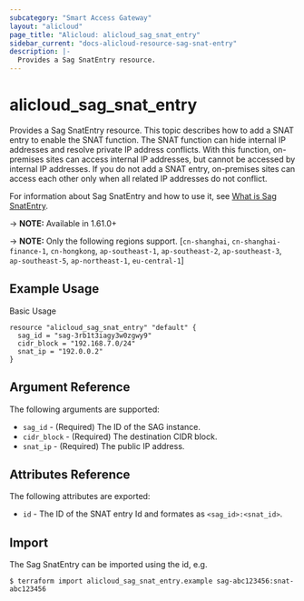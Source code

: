 ```yaml
---
subcategory: "Smart Access Gateway"
layout: "alicloud"
page_title: "Alicloud: alicloud_sag_snat_entry"
sidebar_current: "docs-alicloud-resource-sag-snat-entry"
description: |-
  Provides a Sag SnatEntry resource.
---
```


# alicloud\_sag\_snat_entry

Provides a Sag SnatEntry resource. This topic describes how to add a SNAT entry to enable the SNAT function. The SNAT function can hide internal IP addresses and resolve private IP address conflicts. With this function, on-premises sites can access internal IP addresses, but cannot be accessed by internal IP addresses. If you do not add a SNAT entry, on-premises sites can access each other only when all related IP addresses do not conflict.

For information about Sag SnatEntry and how to use it, see [What is Sag SnatEntry](https://www.alibabacloud.com/help/doc-detail/124231.htm).

-> **NOTE:** Available in 1.61.0+

-> **NOTE:** Only the following regions support. [`cn-shanghai`, `cn-shanghai-finance-1`, `cn-hongkong`, `ap-southeast-1`, `ap-southeast-2`, `ap-southeast-3`, `ap-southeast-5`, `ap-northeast-1`, `eu-central-1`]

## Example Usage

Basic Usage

```
resource "alicloud_sag_snat_entry" "default" {
  sag_id = "sag-3rb1t3iagy3w0zgwy9"
  cidr_block = "192.168.7.0/24"
  snat_ip = "192.0.0.2"
}
```
## Argument Reference

The following arguments are supported:

* `sag_id` - (Required) The ID of the SAG instance.
* `cidr_block` - (Required) The destination CIDR block.
* `snat_ip` - (Required) The public IP address.

## Attributes Reference

The following attributes are exported:

* `id` - The ID of the SNAT entry Id and formates as `<sag_id>:<snat_id>`.

## Import

The Sag SnatEntry can be imported using the id, e.g.

```
$ terraform import alicloud_sag_snat_entry.example sag-abc123456:snat-abc123456
```


